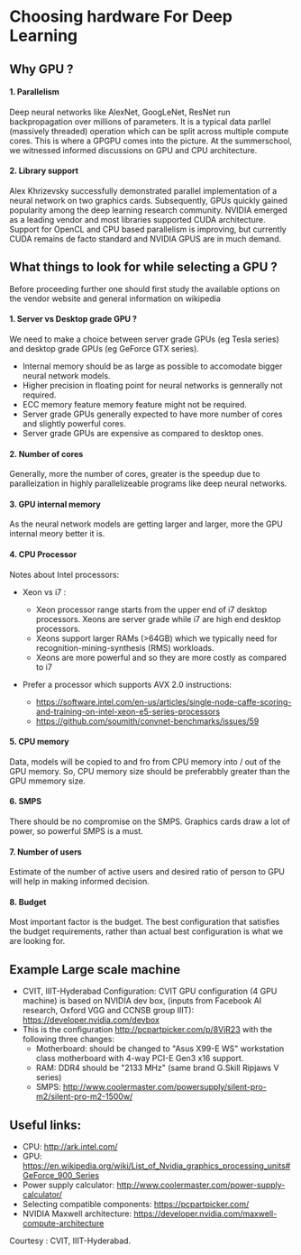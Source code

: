 # Choosing hardware For Deep Learning
## Why GPU ?
#### 1. Parallelism 
Deep neural networks like AlexNet, GoogLeNet, ResNet run backpropagation over millions of parameters. It is a typical data parllel (massively threaded) operation which can be split across multiple compute cores. This is where a GPGPU comes into the picture. At the summerschool, we witnessed informed discussions on GPU and CPU architecture.

#### 2. Library support 
Alex Khrizevsky successfully demonstrated parallel implementation of a neural network on two graphics cards. Subsequently, GPUs quickly gained popularity among the deep learning research community. NVIDIA emerged as a leading vendor and most libraries supported CUDA architecture. Support for OpenCL and CPU based parallelism is improving, but currently CUDA remains de facto standard and NVIDIA GPUS are in much demand.

## What things to look for while selecting a GPU ?
Before proceeding further one should first study the available options on the vendor website and general information on wikipedia

#### 1. Server vs Desktop grade GPU ?
We need to make a choice between server grade GPUs (eg Tesla series) and desktop grade GPUs (eg GeForce GTX series).
  - Internal memory should be as large as possible to accomodate bigger neural network models.
  - Higher precision in floating point for neural networks is gennerally not required.
  - ECC memory feature memory feature might not be required.
  - Server grade GPUs generally expected to have more number of cores and slightly powerful cores.
  - Server grade GPUs are expensive as compared to desktop ones.

#### 2. Number of cores
Generally, more the number of cores, greater is the speedup due to paralleization in highly parallelizeable programs like deep neural networks.

#### 3. GPU internal memory
As the neural network models are getting larger and larger, more the GPU internal meory better it is.

#### 4. CPU Processor
Notes about Intel processors:

- Xeon vs i7 :
  - Xeon processor range starts from the upper end of i7 desktop processors. Xeons are server grade while i7 are high end desktop processors.
  - Xeons support larger RAMs (>64GB) which we typically need for recognition-mining-synthesis (RMS) workloads.
  - Xeons are more powerful and so they are more costly as compared to i7 


- Prefer a processor which supports AVX 2.0 instructions:
  - https://software.intel.com/en-us/articles/single-node-caffe-scoring-and-training-on-intel-xeon-e5-series-processors
  - https://github.com/soumith/convnet-benchmarks/issues/59

#### 5. CPU memory 
Data, models will be copied to and fro from CPU memory into / out of the GPU memory. So, CPU memory size should be preferabbly greater than the GPU mmemory size.

#### 6. SMPS
There should be no compromise on the SMPS. Graphics cards draw a lot of power, so powerful SMPS is a must.

#### 7. Number of users
Estimate of the number of active users and desired ratio of person to GPU will help in making informed decision.

#### 8. Budget
Most important factor is the budget. The best configuration that satisfies the budget requirements, rather than actual best configuration is what we are looking for.

## Example Large scale machine
- CVIT, IIIT-Hyderabad Configuration: CVIT GPU configuration (4 GPU machine) is based on NVIDIA dev box, (inputs from Facebook AI research, Oxford VGG and CCNSB group IIIT): https://developer.nvidia.com/devbox
- This is the configuration http://pcpartpicker.com/p/8VjR23 with the following three changes:
  - Motherboard: should be changed to "Asus X99-E WS" workstation class motherboard with 4-way PCI-E Gen3 x16 support.
  - RAM: DDR4 should be "2133 MHz" (same brand G.Skill Ripjaws V series)
  - SMPS: http://www.coolermaster.com/powersupply/silent-pro-m2/silent-pro-m2-1500w/

## Useful links:

- CPU: http://ark.intel.com/
- GPU: https://en.wikipedia.org/wiki/List_of_Nvidia_graphics_processing_units#GeForce_900_Series
- Power supply calculator: http://www.coolermaster.com/power-supply-calculator/
- Selecting compatible components: https://pcpartpicker.com/
- NVIDIA Maxwell architecture: https://developer.nvidia.com/maxwell-compute-architecture

Courtesy : CVIT, IIIT-Hyderabad.